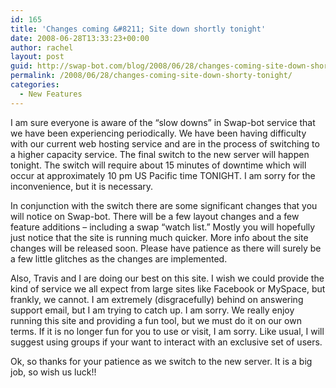 ```yaml
---
id: 165
title: 'Changes coming &#8211; Site down shortly tonight'
date: 2008-06-28T13:33:23+00:00
author: rachel
layout: post
guid: http://swap-bot.com/blog/2008/06/28/changes-coming-site-down-shorty-tonight/
permalink: /2008/06/28/changes-coming-site-down-shorty-tonight/
categories:
  - New Features
---
```

I am sure everyone is aware of the &#8220;slow downs&#8221; in Swap-bot service that we have been experiencing periodically. We have been having difficulty with our current web hosting service and are in the process of switching to a higher capacity service. The final switch to the new server will happen tonight. The switch will require about 15 minutes of downtime which will occur at approximately 10 pm US Pacific time TONIGHT. I am sorry for the inconvenience, but it is necessary. 

In conjunction with the switch there are some significant changes that you will notice on Swap-bot. There will be a few layout changes and a few feature additions &#8211; including a swap &#8220;watch list.&#8221; Mostly you will hopefully just notice that the site is running much quicker. More info about the site changes will be released soon. Please have patience as there will surely be a few little glitches as the changes are implemented. 

Also, Travis and I are doing our best on this site. I wish we could provide the kind of service we all expect from large sites like Facebook or MySpace, but frankly, we cannot. I am extremely (disgracefully) behind on answering support email, but I am trying to catch up. I am sorry. We really enjoy running this site and providing a fun tool, but we must do it on our own terms. If it is no longer fun for you to use or visit, I am sorry. Like usual, I will suggest using groups if your want to interact with an exclusive set of users.

Ok, so thanks for your patience as we switch to the new server. It is a big job, so wish us luck!!

  


<div style="display:none">
  <a href="http://utero.pe/?wonder_woman">Wonder Woman hd</a>
</div>